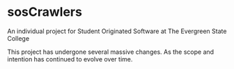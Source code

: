 # sosCrawlers
An individual project for Student Originated Software at The Evergreen State College

This project has undergone several massive changes. As the scope and intention has continued to evolve over time.